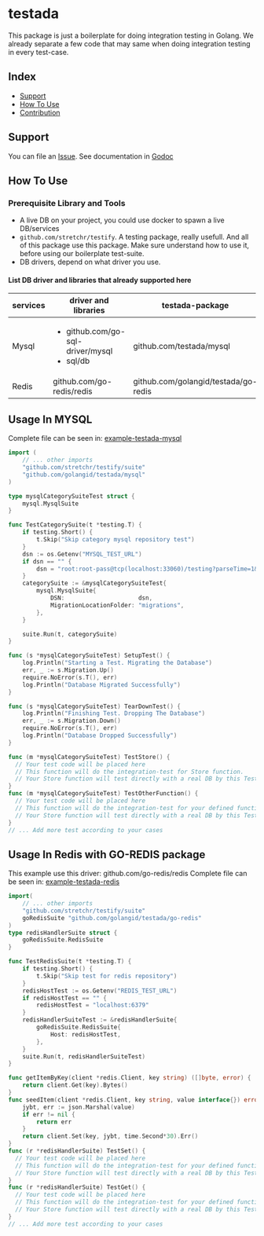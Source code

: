 # testada
This package is just a boilerplate for doing integration testing in Golang. We already separate a few code that may same when doing integration testing in every test-case. 

## Index

* [Support](#support)
* [How To Use](#how-to-use) 
* [Contribution](#contribution)


## Support

You can file an [Issue](https://github.com/golangid/testada/issues/new).
See documentation in [Godoc](https://godoc.org/github.com/golangid/testada)

## How To Use

### Prerequisite Library and Tools
- A live DB on your project, you could use docker to spawn a live DB/services
- `github.com/stretchr/testify`. A testing package, really usefull. And all of this package use this package. Make sure understand how to use it, before using our boilerplate test-suite. 
- DB drivers, depend on what driver you use. 

#### List DB driver and libraries that already supported here
|services| driver and libraries |testada-package|
|--------|--------|---------------|
| Mysql  | <ul> <li>github.com/go-sql-driver/mysql </li><li> sql/db</li></ul> | github.com/testada/mysql|
| Redis  | github.com/go-redis/redis | github.com/golangid/testada/go-redis |

## Usage In MYSQL
Complete file can be seen in: [example-testada-mysql](https://github.com/golangid/testada-example/blob/master/mysql/repository_test.go)

```go
import (
	// ... other imports
	"github.com/stretchr/testify/suite"
	"github.com/golangid/testada/mysql"
)

type mysqlCategorySuiteTest struct {
	mysql.MysqlSuite
}

func TestCategorySuite(t *testing.T) {
	if testing.Short() {
		t.Skip("Skip category mysql repository test")
	}
	dsn := os.Getenv("MYSQL_TEST_URL")
	if dsn == "" {
		dsn = "root:root-pass@tcp(localhost:33060)/testing?parseTime=1&loc=Asia%2FJakarta&charset=utf8mb4&collation=utf8mb4_unicode_ci"
	}
	categorySuite := &mysqlCategorySuiteTest{
		mysql.MysqlSuite{
			DSN:                     dsn,
			MigrationLocationFolder: "migrations",
		},
	}

	suite.Run(t, categorySuite)
}

func (s *mysqlCategorySuiteTest) SetupTest() {
	log.Println("Starting a Test. Migrating the Database")
	err, _ := s.Migration.Up()
	require.NoError(s.T(), err)
	log.Println("Database Migrated Successfully")
}

func (s *mysqlCategorySuiteTest) TearDownTest() {
	log.Println("Finishing Test. Dropping The Database")
	err, _ := s.Migration.Down()
	require.NoError(s.T(), err)
	log.Println("Database Dropped Successfully")
}

func (m *mysqlCategorySuiteTest) TestStore() {
  // Your test code will be placed here
  // This function will do the integration-test for Store function.
  // Your Store function will test directly with a real DB by this TestFunction
}
func (m *mysqlCategorySuiteTest) TestOtherFunction() {
  // Your test code will be placed here
  // This function will do the integration-test for your defined function as you want.
  // Your Store function will test directly with a real DB by this TestFunction
}
// ... Add more test according to your cases

```
## Usage In Redis with GO-REDIS package
This example use this driver: github.com/go-redis/redis 
Complete file can be seen in: [example-testada-redis](https://github.com/golangid/testada-example/blob/master/redis/cache_test.go)

```go
import(
	// ... other imports
	"github.com/stretchr/testify/suite"
	goRedisSuite "github.com/golangid/testada/go-redis"
)
type redisHandlerSuite struct {
	goRedisSuite.RedisSuite
}

func TestRedisSuite(t *testing.T) {
	if testing.Short() {
		t.Skip("Skip test for redis repository")
	}
	redisHostTest := os.Getenv("REDIS_TEST_URL")
	if redisHostTest == "" {
		redisHostTest = "localhost:6379"
	}
	redisHandlerSuiteTest := &redisHandlerSuite{
		goRedisSuite.RedisSuite{
			Host: redisHostTest,
		},
	}
	suite.Run(t, redisHandlerSuiteTest)
}

func getItemByKey(client *redis.Client, key string) ([]byte, error) {
	return client.Get(key).Bytes()
}
func seedItem(client *redis.Client, key string, value interface{}) error {
	jybt, err := json.Marshal(value)
	if err != nil {
		return err
	}
	return client.Set(key, jybt, time.Second*30).Err()
}
func (r *redisHandlerSuite) TestSet() {
  // Your test code will be placed here
  // This function will do the integration-test for your defined function as you want.
  // Your Store function will test directly with a real DB by this TestFunction
}
func (r *redisHandlerSuite) TestGet() {
  // Your test code will be placed here
  // This function will do the integration-test for your defined function as you want.
  // Your Store function will test directly with a real DB by this TestFunction
}
// ... Add more test according to your cases
```
